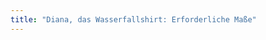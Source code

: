 ```yaml
---
title: "Diana, das Wasserfallshirt: Erforderliche Maße"
---
```


<PatternMeasurements pattern='diana' />
